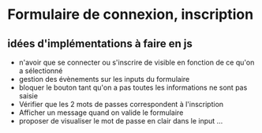 # Formulaire de connexion, inscription

## idées d'implémentations à faire en js

- n'avoir que se connecter ou s'inscrire de visible en fonction de ce qu'on a sélectionné
- gestion des évènements sur les inputs du formulaire
- bloquer le bouton tant qu'on a pas toutes les informations ne sont pas saisie
- Vérifier que les 2 mots de passes correspondent à l'inscription
- Afficher un message quand on valide le formulaire
- proposer de visualiser le mot de passe en clair dans le input
... 
